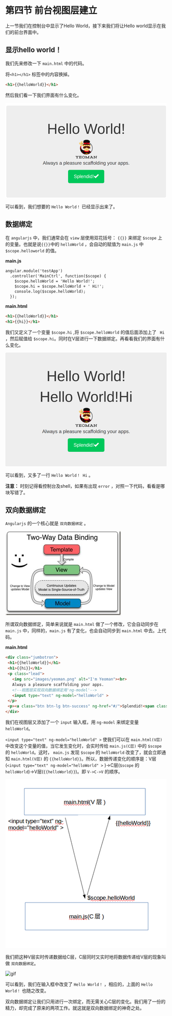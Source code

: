
# 第四节 前台视图层建立

上一节我们在控制台中显示了Hello World，接下来我们将让Hello world显示在我们的前台界面中。

## 显示hello world！

我们先来修改一下 `main.html` 中的代码。

将`<h1></h1>` 标签中的内容换掉。

```html
<h1>{{helloWorld}}</h1>
```

然后我们看一下我们界面有什么变化。

![hello world](image/2017-10-23.1.png)

可以看到，我们想要的 `Hello World！` 已经显示出来了。

## 数据绑定

在 `angularjs` 中，我们通常会在 `view` 层使用双花括号： `{{}}` 来绑定 `$scope` 上的变量。也就是说`{{}}`中的 `helloWorld` ，会自动的赋值为 `main.js` 中 `$scope.helloworld` 的值。

**main.js**

```angularjs
angular.module('testApp')
  .controller('MainCtrl', function($scope) {
    $scope.helloWorld = 'Hello World!';
    $scope.hi = $scope.helloWorld + ' Hi!';
    console.log($scope.helloWorld);
  });
```

**main.html**
```html
<h1>{{helloWorld}}</h1>
<h1>{{hi}}</h1>
```

我们又定义了一个变量 `$scope.hi` ,将 `$scope.helloWorld` 的值后面添加上了 ` Hi` ，然后赋值给 `$scope.hi`。同时在V层进行一下数据绑定。再看看我们的界面有什么变化。

![hi](image/2017-10-24.2.png)

可以看到，又多了一行 `Hello World！ Hi` 。

**注意：** 时刻记得看控制台及shell，如果有出现 `error` ，对照一下代码，看看是哪块写错了。

## 双向数据绑定

 `Angularjs` 的一个核心就是 `双向数据绑定` 。
 
 ![towway-data-bind](image/2017-10-25.3.png)
 
 所谓双向数据绑定，简单来说就是 `main.html` 做了一个修改，它会自动同步在 `main.js` 中，同样的，`main.js` 有了变化，也会自动同步到 `main.html` 中去。上代码。
 
 **main.html**
 
 ```html
<div class="jumbotron">
  <h1>{{helloWorld}}</h1>
  <h1>{{hi}}</h1>
  <p class="lead">
    <img src="images/yeoman.png" alt="I'm Yeoman"><br>
    Always a pleasure scaffolding your apps.
    <!--视图层实现双向数据绑定用'ng-model'-->
    <input type="text" ng-model="helloWorld" >
  </p>
  <p><a class="btn btn-lg btn-success" ng-href="#/">Splendid!<span class="glyphicon glyphicon-ok"></span></a></p>
</div>
```

我们在视图层又添加了一个 `input` 输入框，用 `ng-model` 来绑定变量 `helloWorld`。

`<input type="text" ng-model="helloWorld" >` 使我们可以在 `main.html(V层)` 中改变这个变量的值，当它发生变化时，会实时传给 `main.js(C层)` 中的 `$scope` 的 `helloWorld`。这时， `main.js` 发现 `$scope` 的 `helloWorld` 改变了，就会立即通知 `main.html(V层)`
 的 `{{helloWorld}}`。所以，数据传递变化的顺序是：V层(`<input type="text" ng-model="helloWorld" >` )->C层(`$scope` 的 `helloWorld`)->V层(`{{helloWorld}}`)。即 `V->C->V` 的顺序。

![vcv](image/2017-10-26.4.png)
 
 我们把这种V层实时传递数据给C层，C层同时又实时地将数据传递给V层的现象叫做 `双向数据绑定`。
 
![gif](image/towway-databind.gif)

可以看到，我们在输入框中改变了 `Hello World！` ，相应的，上面的 `Hello World！` 也随之改变。

双向数据绑定让我们只用进行一次绑定，而无需关心C层的变化。我们用了一份的精力，却完成了原来的两项工作。就这就是双向数据绑定的神奇之处。

